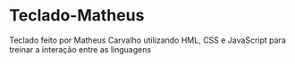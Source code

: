 # Teclado-Matheus
Teclado feito por Matheus Carvalho utilizando HML, CSS e JavaScript para treinar a interação entre as linguagens
